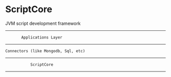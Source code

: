 # ScriptCore
JVM script development framework

--------------------------------------------
           Applications Layer
--------------------------------------------
    Connectors (like Mongodb, Sql, etc)
--------------------------------------------
               ScriptCore
--------------------------------------------
